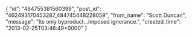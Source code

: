  {
   "id": "484755381560399",
   "post_id": "462493170453287_484745448228059",
   "from_name": "Scott Duncan",
   "message": "Its only byproduct...imposed ignorance.",
   "created_time": "2013-02-25T03:46:49+0000"
 }
